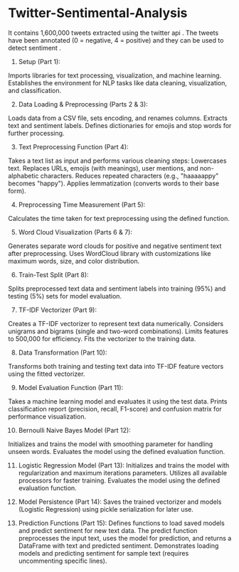 # Twitter-Sentimental-Analysis
It contains 1,600,000 tweets extracted using the twitter api . The tweets have been annotated (0 = negative, 4 = positive) and they can be used to detect sentiment .


1. Setup (Part 1):

Imports libraries for text processing, visualization, and machine learning.
Establishes the environment for NLP tasks like data cleaning, visualization, and classification.

2. Data Loading & Preprocessing (Parts 2 & 3):

Loads data from a CSV file, sets encoding, and renames columns.
Extracts text and sentiment labels.
Defines dictionaries for emojis and stop words for further processing.

3. Text Preprocessing Function (Part 4):

Takes a text list as input and performs various cleaning steps:
Lowercases text.
Replaces URLs, emojis (with meanings), user mentions, and non-alphabetic characters.
Reduces repeated characters (e.g., "haaaaappy" becomes "happy").
Applies lemmatization (converts words to their base form).

4. Preprocessing Time Measurement (Part 5):

Calculates the time taken for text preprocessing using the defined function.

5. Word Cloud Visualization (Parts 6 & 7):

Generates separate word clouds for positive and negative sentiment text after preprocessing.
Uses WordCloud library with customizations like maximum words, size, and color distribution.

6. Train-Test Split (Part 8):

Splits preprocessed text data and sentiment labels into training (95%) and testing (5%) sets for model evaluation.

7. TF-IDF Vectorizer (Part 9):

Creates a TF-IDF vectorizer to represent text data numerically.
Considers unigrams and bigrams (single and two-word combinations).
Limits features to 500,000 for efficiency.
Fits the vectorizer to the training data.

8. Data Transformation (Part 10):

Transforms both training and testing text data into TF-IDF feature vectors using the fitted vectorizer.

9. Model Evaluation Function (Part 11):

Takes a machine learning model and evaluates it using the test data.
Prints classification report (precision, recall, F1-score) and confusion matrix for performance visualization.

10. Bernoulli Naive Bayes Model (Part 12):

Initializes and trains the model with smoothing parameter for handling unseen words.
Evaluates the model using the defined evaluation function.

11. Logistic Regression Model (Part 13):
Initializes and trains the model with regularization and maximum iterations parameters.
Utilizes all available processors for faster training.
Evaluates the model using the defined evaluation function.

12. Model Persistence (Part 14):
Saves the trained vectorizer and models (Logistic Regression) using pickle serialization for later use.

13. Prediction Functions (Part 15):
Defines functions to load saved models and predict sentiment for new text data.
The predict function preprocesses the input text, uses the model for prediction, and returns a DataFrame with text and predicted sentiment.
Demonstrates loading models and predicting sentiment for sample text (requires uncommenting specific lines).
